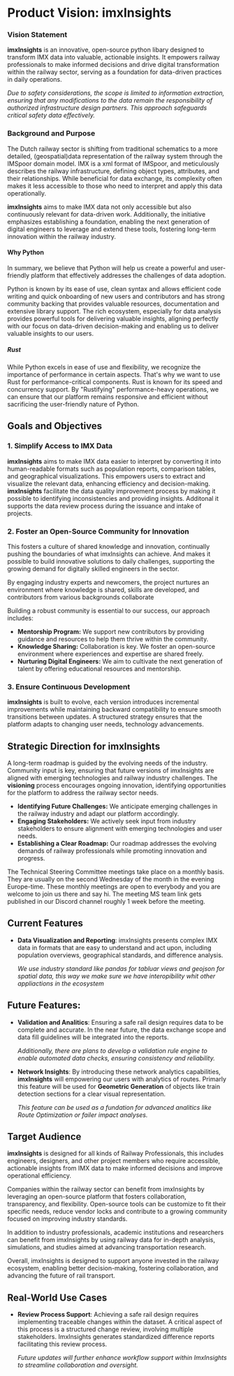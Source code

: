 # Product Vision: imxInsights

### Vision Statement
**imxInsights** is an innovative, open-source python libary designed to transform IMX data into valuable, actionable insights. It empowers railway professionals to make informed decisions and drive digital transformation within the railway sector, serving as a foundation for data-driven practices in daily operations.

*Due to safety considerations, the scope is limited to information extraction, ensuring that any modifications to the data remain the responsibility of authorized infrastructure design partners. This approach safeguards critical safety data effectively.*

### Background and Purpose
The Dutch railway sector is shifting from traditional schematics to a more detailed, (geospatial)data representation of the railway system through the IMSpoor domain model. IMX is a xml format of IMSpoor, and meticulously describes the railway infrastructure, defining object types, attributes, and their relationships. While beneficial for data exchange, its complexity often makes it less accessible to those who need to interpret and apply this data operationally.

**imxInsights** aims to make IMX data not only accessible but also continuously relevant for data-driven work. Additionally, the initiative emphasizes establishing a foundation, enabling the next generation of digital engineers to leverage and extend these tools, fostering long-term innovation within the railway industry.


#### Why Python
In summary, we believe that Python will help us create a powerful and user-friendly platform that effectively addresses the challenges of data adoption.

Python is known by its ease of use, clean syntax and allows efficient code writing and quick onboarding of new users and contributors and has strong community backing that provides valuable resources, documentation and extensive library support. The rich ecosystem, especially for data analysis provides powerful tools for delivering valuable insights, aligning perfectly with our focus on data-driven decision-making and enabling us to deliver valuable insights to our users.


##### Rust
While Python excels in ease of use and flexibility, we recognize the importance of performance in certain aspects. 
That's why we want to use Rust for performance-critical components. Rust is known for its speed and concurrency support. 
By "Rustifying" performance-heavy operations, we can ensure that our platform remains responsive and efficient without sacrificing the user-friendly nature of Python.


## Goals and Objectives

### 1. Simplify Access to IMX Data

**imxInsights** aims to make IMX data easier to interpret by converting it into human-readable formats such as population reports, comparison tables, and geographical visualizations. This empowers users to extract and visualize the relevant data, enhancing efficiency and decision-making. **imxInsights** facilitate the data quality improvement process by making it possible to identifying inconsistencies and providing insights. Additonal it supports the data review process during the issuance and intake of projects.


### 2. Foster an Open-Source Community for Innovation

This fosters a culture of shared knowledge and innovation, continually pushing the boundaries of what imxInsights can achieve. And makes it possible to build innovative solutions to daily challenges, supporting the growing demand for digitally skilled engineers in the sector.

By engaging industry experts and newcomers, the project nurtures an environment where knowledge is shared, skills are developed, and contributors from various backgrounds collaborate 

Building a robust community is essential to our success, our approach includes:

- **Mentorship Program:** We support new contributors by providing guidance and resources to help them thrive within the community.
- **Knowledge Sharing:** Collaboration is key. We foster an open-source environment where experiences and expertise are shared freely.
- **Nurturing Digital Engineers:** We aim to cultivate the next generation of talent by offering educational resources and mentorship.


### 3. Ensure Continuous Development 

**imxInsights** is built to evolve, each version introduces incremental improvements while maintaining backward compatibility to ensure smooth transitions between updates.
A structured strategy ensures that the platform adapts to changing user needs, technology advancements.

## Strategic Direction for imxInsights

A long-term roadmap is guided by the evolving needs of the industry. Community input is key, ensuring that future versions of imxInsights are aligned with emerging technologies and railway industry challenges. The **visioning** process encourages ongoing innovation, identifying opportunities for the platform to address the railway sector needs.

- **Identifying Future Challenges:** We anticipate emerging challenges in the railway industry and adapt our platform accordingly.
- **Engaging Stakeholders:** We actively seek input from industry stakeholders to ensure alignment with emerging technologies and user needs.
- **Establishing a Clear Roadmap:** Our roadmap addresses the evolving demands of railway professionals while promoting innovation and progress.


The Technical Steering Committee meetings take place on a monthly basis. 
They are usually on the second Wednesday of the month in the evening Europe-time.
These monthly meetings are open to everybody and you are welcome to join us there and say hi. 
The meeting MS team link gets published in our Discord channel roughly 1 week before the meeting.


## Current Features

- **Data Visualization and Reporting**: imxInsights presents complex IMX data in formats that are easy to understand and act upon, including population overviews, geographical standards, and difference analysis. 

   *We use industry standard like pandas for tabluar views and geojson for spatial data, this way we make sure we have interopibility whit other appliactions in the ecosystem*

## Future Features:

- **Validation and Analitics**: Ensuring a safe rail design requires data to be complete and accurate. In the near future, the data exchange scope and data fill guidelines will be integrated into the reports. 

   *Additionally, there are plans to develop a validation rule engine to enable automated data checks, ensuring consistency and reliability.*

- **Network Insights**: By introducing these network analytics capabilities, **imxInsights** will empowering our users with analytics of routes. Primarly this feature will be used for **Geometric Generation** of objects like train detection sections for a clear visual representation. 

   *This feature can be used as a fundation for advanced analitics like Route Optimization or failer impact analyses.*


## Target Audience

**imxInsights** is designed for all kinds of Railway Professionals, this includes engineers, designers, and other project members who require accessible, actionable insights from IMX data to make informed decisions and improve operational efficiency.

Companies within the railway sector can benefit from imxInsights by leveraging an open-source platform that fosters collaboration, transparency, and flexibility. Open-source tools can be customize to fit their specific needs, reduce vendor locks and contribute to a growing community focused on improving industry standards. 

In addition to industry professionals, academic institutions and researchers can benefit from imxInsights by using railway data for in-depth analysis, simulations, and studies aimed at advancing transportation research.

Overall, imxInsights is designed to support anyone invested in the railway ecosystem, enabling better decision-making, fostering collaboration, and advancing the future of rail transport.

## Real-World Use Cases
- **Review Process Support**: Achieving a safe rail design requires implementing traceable changes within the dataset. A critical aspect of this process is a structured change review, involving multiple stakeholders. ImxInsights generates standardized difference reports facilitating this review process. 

   *Future updates will further enhance workflow support within ImxInsights to streamline collaboration and oversight.*

[//]: # ()
[//]: # (# Open-IMX Initiative)

[//]: # (IMX is a specialized data format created to describe the Dutch railway system with a strong emphasis on geographical details, rather than relying on traditional schematic diagrams to represent the network.)

[//]: # ()
[//]: # (Open-IMX is an **open-source** software organisation dedicated to enhancing the accessibility and usability of IMX data. Our mission is to provide a suite of tools that empower developers, data analysts, and railway professionals to work effectively with IMX files. )

[//]: # ()
[//]: # (**Community-Driven Development**: We believe in the power of **open-source** and collaboration. Open-IMX encourages contributions from developers and users alike, fostering a community where ideas are shared, and innovations are born.)

[//]: # ()
[//]: # (**Educational Resources**: We provide documentation, tutorials, and support to help users understand IMX data and how to utilize our tools effectively. Our resources aim to bridge the gap between technical expertise and practical application.)

[//]: # ()
[//]: # (Whether you are a developer looking to contribute to open-source projects, a data analyst seeking to leverage IMX data, or a railway professional aiming to enhance your workflows, Open-IMX invites you to join our community. )

[//]: # ()
[//]: # (***Together, we can shape the future of railway data management, making it more accessible and efficient for everyone.***)

[//]: # ()
[//]: # (Visit us at [open-imx.nl]&#40;https://open-imx.nl&#41; to learn more, contribute, and become part of the Open-IMX initiative!)

[//]: # ()
[//]: # (## Discord Community Channel)

[//]: # (Whether you're seeking advice, sharing insights, or connecting with like-minded individuals, the the open-imx Discord community is the ideal space for innovation and collaboration, discussions, mentorship and support!)

[//]: # ()
[//]: # ([Join our Discord Community]&#40;https://discord.gg/wBses7bPFg&#41;)

[//]: # ()
[//]: # (## Security and Compliance)

[//]: # (Security and compliance are fundamental aspects of maintaining a robust open-source project. To ensure the safety and reliability of our codebase, we follow industry best practices and provide guidelines for contributors to adhere to security standards.)

[//]: # ()
[//]: # (We encourage contributors to report any potential security vulnerabilities through our responsible disclosure policy.)

[//]: # ()
[//]: # (### Security)

[//]: # (- **Vulnerability Reporting**: If you discover a security vulnerability, please report it through our [security vulnerability disclosure policy]&#40;link-to-policy&#41;. We prioritize such reports and handle them with urgency.)

[//]: # (- **Security Updates**: We regularly monitor dependencies for vulnerabilities using automated tools and ensure timely updates.)

[//]: # (- **Secure Development Practices**: All contributors are encouraged to follow secure coding guidelines, including:)

[//]: # (  - Avoid hard-coding sensitive data like API keys.)

[//]: # (  - Implement input validation to prevent injection attacks.)

[//]: # (  - Use secure, up-to-date libraries and frameworks.)

[//]: # (  )
[//]: # (### Compliance)

[//]: # (- **License Compliance**: All contributions must comply with our [open-source license]&#40;link-to-license&#41;, and external code must be compatible with it.)

[//]: # (- **Data Privacy**: We adhere to global data privacy regulations &#40;e.g., GDPR, CCPA&#41; and require that all data-handling processes respect user privacy.)

[//]: # (- **Code of Conduct**: Our project maintains a strict [Code of Conduct]&#40;link-to-code-of-conduct&#41; to ensure a respectful and inclusive community for all contributors and users.)

[//]: # (  )
[//]: # (### Contributor Responsibilities)

[//]: # (- Ensure that all third-party dependencies you introduce are compliant with our project’s license and security standards.)

[//]: # (- Review the project’s [Security Policy]&#40;link-to-security-policy&#41; and [Compliance Guidelines]&#40;link-to-compliance-guidelines&#41; before contributing.)

[//]: # (- Report any concerns related to security or compliance to our core team via [email or issue tracker]&#40;link-to-contact-info&#41;.)

[//]: # ()
[//]: # (By contributing to this project, you agree to uphold these principles to maintain the integrity and trustworthiness of the software.)
